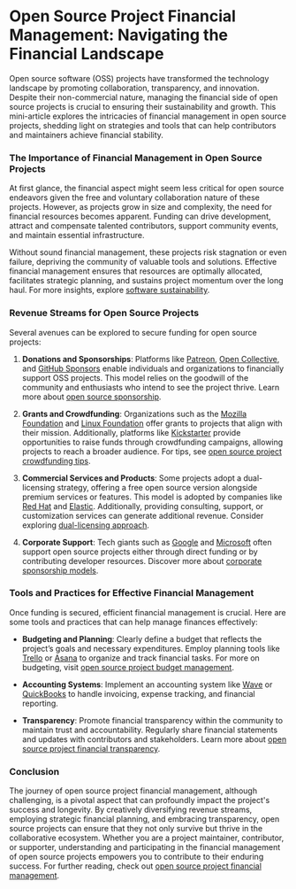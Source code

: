 # Open Source Project Financial Management: Navigating the Financial Landscape

Open source software (OSS) projects have transformed the technology landscape by promoting collaboration, transparency, and innovation. Despite their non-commercial nature, managing the financial side of open source projects is crucial to ensuring their sustainability and growth. This mini-article explores the intricacies of financial management in open source projects, shedding light on strategies and tools that can help contributors and maintainers achieve financial stability.

### The Importance of Financial Management in Open Source Projects

At first glance, the financial aspect might seem less critical for open source endeavors given the free and voluntary collaboration nature of these projects. However, as projects grow in size and complexity, the need for financial resources becomes apparent. Funding can drive development, attract and compensate talented contributors, support community events, and maintain essential infrastructure.

Without sound financial management, these projects risk stagnation or even failure, depriving the community of valuable tools and solutions. Effective financial management ensures that resources are optimally allocated, facilitates strategic planning, and sustains project momentum over the long haul. For more insights, explore [software sustainability](https://www.license-token.com/wiki/software-sustainability).

### Revenue Streams for Open Source Projects

Several avenues can be explored to secure funding for open source projects:

1. **Donations and Sponsorships**: Platforms like [Patreon](https://www.patreon.com/), [Open Collective](https://opencollective.com/), and [GitHub Sponsors](https://github.com/sponsors) enable individuals and organizations to financially support OSS projects. This model relies on the goodwill of the community and enthusiasts who intend to see the project thrive. Learn more about [open source sponsorship](https://www.license-token.com/wiki/open-source-sponsorship).

2. **Grants and Crowdfunding**: Organizations such as the [Mozilla Foundation](https://www.mozilla.org/en-US/foundation/) and [Linux Foundation](https://www.linuxfoundation.org/) offer grants to projects that align with their mission. Additionally, platforms like [Kickstarter](https://www.kickstarter.com/) provide opportunities to raise funds through crowdfunding campaigns, allowing projects to reach a broader audience. For tips, see [open source project crowdfunding tips](https://www.license-token.com/wiki/open-source-project-crowdfunding-tips).

3. **Commercial Services and Products**: Some projects adopt a dual-licensing strategy, offering a free open source version alongside premium services or features. This model is adopted by companies like [Red Hat](https://www.redhat.com/) and [Elastic](https://www.elastic.co/). Additionally, providing consulting, support, or customization services can generate additional revenue. Consider exploring [dual-licensing approach](https://www.license-token.com/wiki/dual-licensing-approach).

4. **Corporate Support**: Tech giants such as [Google](https://opensource.google/) and [Microsoft](https://opensource.microsoft.com/) often support open source projects either through direct funding or by contributing developer resources. Discover more about [corporate sponsorship models](https://www.license-token.com/wiki/corporate-sponsorship-models).

### Tools and Practices for Effective Financial Management

Once funding is secured, efficient financial management is crucial. Here are some tools and practices that can help manage finances effectively:

- **Budgeting and Planning**: Clearly define a budget that reflects the project’s goals and necessary expenditures. Employ planning tools like [Trello](https://trello.com/) or [Asana](https://asana.com/) to organize and track financial tasks. For more on budgeting, visit [open source project budget management](https://www.license-token.com/wiki/open-source-project-budget-management).

- **Accounting Systems**: Implement an accounting system like [Wave](https://www.waveapps.com/) or [QuickBooks](https://quickbooks.intuit.com/) to handle invoicing, expense tracking, and financial reporting.

- **Transparency**: Promote financial transparency within the community to maintain trust and accountability. Regularly share financial statements and updates with contributors and stakeholders. Learn more about [open source project financial transparency](https://www.license-token.com/wiki/open-source-project-financial-transparency).

### Conclusion

The journey of open source project financial management, although challenging, is a pivotal aspect that can profoundly impact the project's success and longevity. By creatively diversifying revenue streams, employing strategic financial planning, and embracing transparency, open source projects can ensure that they not only survive but thrive in the collaborative ecosystem. Whether you are a project maintainer, contributor, or supporter, understanding and participating in the financial management of open source projects empowers you to contribute to their enduring success. For further reading, check out [open source project financial management](https://www.license-token.com/wiki/open-source-project-financial-management).